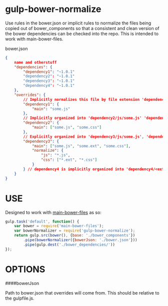 gulp-bower-normalize
================

Use rules in the bower.json or implicit rules to normalize the files being copied out of bower_components so that a consistent and clean version of the bower dependencies can be checked into the repo. This is intended to work with main-bower-files.

bower.json
```json
{
    name and otherstuff
    "dependencies": {
        "dependency1": "~1.0.1"
        "dependency2": "~1.0.1"
        "dependency3": "~1.0.1"
        "dependency4": "~1.0.1"
    },
    "overrides": {
        // Implicitly normalizes this file by file extension 'dependency1/js/some.js'
        "dependency1": {
            "main": "some.js"
        },
        // Implicitly organized into 'dependency2/js/some.js' 'dependency2/js/some.js'
        "dependency2": {
            "main": ["some.js", "some.css"]
        },
        // Explicitly organized into 'dependency3/js/some.js', 'dependency3/css/some.ext', 'dependency3/css/some.css'
        "dependency3": {
            "main": ["some.js", "some.ext", "some.css"],
            "normalize": {
                "js": "*.js",
                "css": ["*.ext", "*.css"]
            }
        } // dependency4 is implicitly organized into 'dependency4/<ext>/<file>
    }
}
```

USE
======
Designed to work with [main-bower-files](https://github.com/ck86/main-bower-files) as so:

```javascript
gulp.task('default', function() {
    var bower = require('main-bower-files');
    var bowerNormalizer = require('gulp-bower-normalize');
    return gulp.src(bower(), {base: './bower_components'})
        .pipe(bowerNormalizer({bowerJson: './bower.json'}))
        .pipe(gulp.dest('./bower_dependencies/'))
});
```

OPTIONS
=======

####bowerJson

Path to bower.json that overrides will come from. This should be relative to the gulpfile.js.
